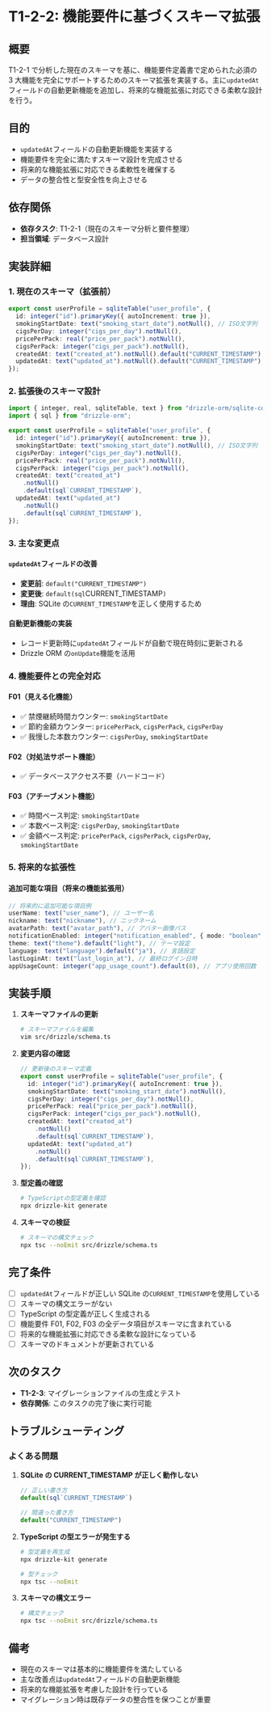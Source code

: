 # T1-2-2: 機能要件に基づくスキーマ拡張

## 概要

T1-2-1 で分析した現在のスキーマを基に、機能要件定義書で定められた必須の 3 大機能を完全にサポートするためのスキーマ拡張を実装する。主に`updatedAt`フィールドの自動更新機能を追加し、将来的な機能拡張に対応できる柔軟な設計を行う。

## 目的

- `updatedAt`フィールドの自動更新機能を実装する
- 機能要件を完全に満たすスキーマ設計を完成させる
- 将来的な機能拡張に対応できる柔軟性を確保する
- データの整合性と型安全性を向上させる

## 依存関係

- **依存タスク**: T1-2-1（現在のスキーマ分析と要件整理）
- **担当領域**: データベース設計

## 実装詳細

### 1. 現在のスキーマ（拡張前）

```typescript
export const userProfile = sqliteTable("user_profile", {
  id: integer("id").primaryKey({ autoIncrement: true }),
  smokingStartDate: text("smoking_start_date").notNull(), // ISO文字列
  cigsPerDay: integer("cigs_per_day").notNull(),
  pricePerPack: real("price_per_pack").notNull(),
  cigsPerPack: integer("cigs_per_pack").notNull(),
  createdAt: text("created_at").notNull().default("CURRENT_TIMESTAMP"),
  updatedAt: text("updated_at").notNull().default("CURRENT_TIMESTAMP"),
});
```

### 2. 拡張後のスキーマ設計

```typescript
import { integer, real, sqliteTable, text } from "drizzle-orm/sqlite-core";
import { sql } from "drizzle-orm";

export const userProfile = sqliteTable("user_profile", {
  id: integer("id").primaryKey({ autoIncrement: true }),
  smokingStartDate: text("smoking_start_date").notNull(), // ISO文字列
  cigsPerDay: integer("cigs_per_day").notNull(),
  pricePerPack: real("price_per_pack").notNull(),
  cigsPerPack: integer("cigs_per_pack").notNull(),
  createdAt: text("created_at")
    .notNull()
    .default(sql`CURRENT_TIMESTAMP`),
  updatedAt: text("updated_at")
    .notNull()
    .default(sql`CURRENT_TIMESTAMP`),
});
```

### 3. 主な変更点

#### `updatedAt`フィールドの改善

- **変更前**: `default("CURRENT_TIMESTAMP")`
- **変更後**: `default(sql`CURRENT_TIMESTAMP`)`
- **理由**: SQLite の`CURRENT_TIMESTAMP`を正しく使用するため

#### 自動更新機能の実装

- レコード更新時に`updatedAt`フィールドが自動で現在時刻に更新される
- Drizzle ORM の`onUpdate`機能を活用

### 4. 機能要件との完全対応

#### F01（見える化機能）

- ✅ 禁煙継続時間カウンター: `smokingStartDate`
- ✅ 節約金額カウンター: `pricePerPack`, `cigsPerPack`, `cigsPerDay`
- ✅ 我慢した本数カウンター: `cigsPerDay`, `smokingStartDate`

#### F02（対処法サポート機能）

- ✅ データベースアクセス不要（ハードコード）

#### F03（アチーブメント機能）

- ✅ 時間ベース判定: `smokingStartDate`
- ✅ 本数ベース判定: `cigsPerDay`, `smokingStartDate`
- ✅ 金額ベース判定: `pricePerPack`, `cigsPerPack`, `cigsPerDay`, `smokingStartDate`

### 5. 将来的な拡張性

#### 追加可能な項目（将来の機能拡張用）

```typescript
// 将来的に追加可能な項目例
userName: text("user_name"), // ユーザー名
nickname: text("nickname"), // ニックネーム
avatarPath: text("avatar_path"), // アバター画像パス
notificationEnabled: integer("notification_enabled", { mode: "boolean" }).default(true), // 通知設定
theme: text("theme").default("light"), // テーマ設定
language: text("language").default("ja"), // 言語設定
lastLoginAt: text("last_login_at"), // 最終ログイン日時
appUsageCount: integer("app_usage_count").default(0), // アプリ使用回数
```

## 実装手順

1. **スキーマファイルの更新**

   ```bash
   # スキーマファイルを編集
   vim src/drizzle/schema.ts
   ```

2. **変更内容の確認**

   ```typescript
   // 更新後のスキーマ定義
   export const userProfile = sqliteTable("user_profile", {
     id: integer("id").primaryKey({ autoIncrement: true }),
     smokingStartDate: text("smoking_start_date").notNull(),
     cigsPerDay: integer("cigs_per_day").notNull(),
     pricePerPack: real("price_per_pack").notNull(),
     cigsPerPack: integer("cigs_per_pack").notNull(),
     createdAt: text("created_at")
       .notNull()
       .default(sql`CURRENT_TIMESTAMP`),
     updatedAt: text("updated_at")
       .notNull()
       .default(sql`CURRENT_TIMESTAMP`),
   });
   ```

3. **型定義の確認**

   ```bash
   # TypeScriptの型定義を確認
   npx drizzle-kit generate
   ```

4. **スキーマの検証**
   ```bash
   # スキーマの構文チェック
   npx tsc --noEmit src/drizzle/schema.ts
   ```

## 完了条件

- [ ] `updatedAt`フィールドが正しい SQLite の`CURRENT_TIMESTAMP`を使用している
- [ ] スキーマの構文エラーがない
- [ ] TypeScript の型定義が正しく生成される
- [ ] 機能要件 F01, F02, F03 の全データ項目がスキーマに含まれている
- [ ] 将来的な機能拡張に対応できる柔軟な設計になっている
- [ ] スキーマのドキュメントが更新されている

## 次のタスク

- **T1-2-3**: マイグレーションファイルの生成とテスト
- **依存関係**: このタスクの完了後に実行可能

## トラブルシューティング

### よくある問題

1. **SQLite の CURRENT_TIMESTAMP が正しく動作しない**

   ```typescript
   // 正しい書き方
   default(sql`CURRENT_TIMESTAMP`)

   // 間違った書き方
   default("CURRENT_TIMESTAMP")
   ```

2. **TypeScript の型エラーが発生する**

   ```bash
   # 型定義を再生成
   npx drizzle-kit generate

   # 型チェック
   npx tsc --noEmit
   ```

3. **スキーマの構文エラー**
   ```bash
   # 構文チェック
   npx tsc --noEmit src/drizzle/schema.ts
   ```

## 備考

- 現在のスキーマは基本的に機能要件を満たしている
- 主な改善点は`updatedAt`フィールドの自動更新機能
- 将来的な機能拡張を考慮した設計を行っている
- マイグレーション時は既存データの整合性を保つことが重要
